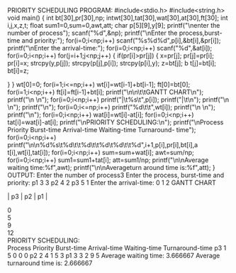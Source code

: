 PRIORITY SCHEDULING 
PROGRAM:
#include<stdio.h> #include<string.h> void main()
{
int bt[30],pr[30],np; intwt[30],tat[30],wat[30],at[30],ft[30]; int i,j,x,z,t;
float sum1=0,sum=0,awt,att; char p[5][9],y[9];
printf("\nenter the number of process"); scanf("%d",&np);
printf("\nEnter the process,burst-time and priority:");
for(i=0;i<np;i++)
scanf("%s%d%d",p[i],&bt[i],&pr[i]); printf("\nEnter the arrival-time:"); for(i=0;i<np;i++)
scanf("%d",&at[i]); for(i=0;i<np;i++)
for(j=i+1;j<np;j++)
{
if(pr[i]>pr[j])
{
x=pr[j]; pr[j]=pr[i]; pr[i]=x; strcpy(y,p[j]);
strcpy(p[j],p[i]);
strcpy(p[i],y); z=bt[j]; b t[j]=bt[i]; bt[i]=z;

}
} wt[0]=0;
for(i=1;i<=np;i++)
wt[i]=wt[i-1]+bt[i-1]; ft[0]=bt[0]; for(i=1;i<np;i++)
ft[i]=ft[i-1]+bt[i]; printf("\n\n\t\tGANTT CHART\n"); printf("\n	\n");
for(i=0;i<np;i++)
printf("|\t%s\t",p[i]);
printf("|\t\n");
printf("\n	\n");
printf("\n"); for(i=0;i<=np;i++)
printf("%d\t\t",wt[i]); printf("\n	\n");
printf("\n"); for(i=0;i<np;i++)
wat[i]=wt[i]-at[i]; for(i=0;i<np;i++)
tat[i]=wat[i]-at[i]; printf("\nPRIORITY SCHEDULING:\n");
printf("\nProcess Priority Burst-time Arrival-time Waiting-time Turnaround- time");
for(i=0;i<np;i++)
printf("\n\n%d%s\t%d\t\t%d\t\t%d\t%d\t\t%d",i+1,p[i],pr[i],bt[i],a t[i],wt[i],tat[i]);
for(i=0;i<np;i++)
sum=sum+wat[i]; awt=sum/np; for(i=0;i<np;i++)
sum1=sum1+tat[i]; att=sum1/np;
printf("\n\nAverage waiting time:%f",awt); printf("\n\nAverageturn around time is:%f",att);
}
OUTPUT:
Enter the number of process3
Enter the process, burst-time and priority: p1 3 3
p2 4 2
p3 5 1
Enter the arrival-time: 0 1 2 GANTT CHART


|	p3	|	p2	|	p1	|	

0		
5		
9		
12	
PRIORITY SCHEDULING:	
Process	Priority	Burst-time	Arrival-time	Waiting-time	Turnaround-time
p3	1	5	0	0	0
p2	2	4	1	5	3
p1	3	3	2	9	5
Average waiting time: 3.666667 Average turnaround time is: 2.666667 

